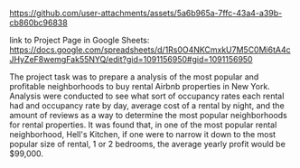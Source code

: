 https://github.com/user-attachments/assets/5a6b965a-7ffc-43a4-a39b-cb860bc96838

link to Project Page in Google Sheets:
https://docs.google.com/spreadsheets/d/1Rs0O4NKCmxkU7M5C0Mi6tA4cJHyZeF8wemgFak55NYQ/edit?gid=1091156950#gid=1091156950

The project task was to prepare a analysis of the most popular and profitable neighborhoods to buy rental Airbnb properties in New York. Analysis were conducted to see what sort of occupancy rates each rental had and occupancy rate by day, average cost of a rental by night, and the amount of reviews as a way to determine the most popular neighborhoods for rental properties. It was found that, in one of the most popular rental neighborhood, Hell's Kitchen, if one were to narrow it down to the most popular size of rental, 1 or 2 bedrooms, the average yearly profit would be $99,000.

